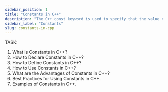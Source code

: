 ```yaml
---
sidebar_position: 1
title: "Constants in C++"
description: "The C++ const keyword is used to specify that the value of a variable cannot be changed. In this tutorial, you will learn about C++ constants with the help of examples."
sidebar_label: "Constants"
slug: constants-in-cpp
---
```


TASK:

1. What is Constants in C++?
2. How to Declare Constants in C++?
3. How to Define Constants in C++?
4. How to Use Constants in C++?
5. What are the Advantages of Constants in C++?
6. Best Practices for Using Constants in C++.
7. Examples of Constants in C++.